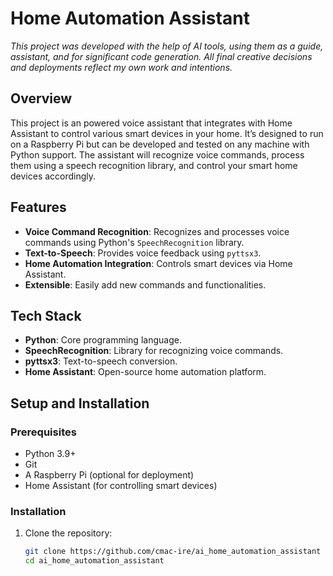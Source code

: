 # Home Automation Assistant

*This project was developed with the help of AI tools, using them as a guide, assistant, and for significant code generation. All final creative decisions and deployments reflect my own work and intentions.*

## Overview
This project is an powered voice assistant that integrates with Home Assistant to control various smart devices in your home. It’s designed to run on a Raspberry Pi but can be developed and tested on any machine with Python support. The assistant will recognize voice commands, process them using a speech recognition library, and control your smart home devices accordingly.

## Features
- **Voice Command Recognition**: Recognizes and processes voice commands using Python's `SpeechRecognition` library.
- **Text-to-Speech**: Provides voice feedback using `pyttsx3`.
- **Home Automation Integration**: Controls smart devices via Home Assistant.
- **Extensible**: Easily add new commands and functionalities.

## Tech Stack
- **Python**: Core programming language.
- **SpeechRecognition**: Library for recognizing voice commands.
- **pyttsx3**: Text-to-speech conversion.
- **Home Assistant**: Open-source home automation platform.

## Setup and Installation

### Prerequisites
- Python 3.9+
- Git
- A Raspberry Pi (optional for deployment)
- Home Assistant (for controlling smart devices)

### Installation

1. Clone the repository:
   ```bash
   git clone https://github.com/cmac-ire/ai_home_automation_assistant
   cd ai_home_automation_assistant
